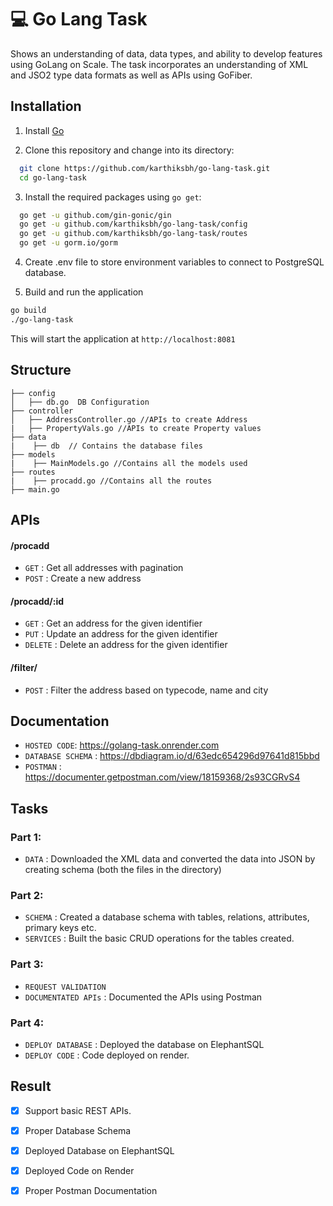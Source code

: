 
# 💻 Go Lang Task

Shows an understanding of data, data types, and ability to develop features using GoLang on Scale. The task incorporates an understanding of XML and JSO2 type data formats as well as APIs using GoFiber. 




## Installation

1. Install [Go](https://golang.org/dl/)

2. Clone this repository and change into its directory:
```bash
  git clone https://github.com/karthiksbh/go-lang-task.git
  cd go-lang-task
```
3. Install the required packages using `go get`:
```bash
  go get -u github.com/gin-gonic/gin
  go get -u github.com/karthiksbh/go-lang-task/config
  go get -u github.com/karthiksbh/go-lang-task/routes
  go get -u gorm.io/gorm
```

4. Create .env file to store environment variables to connect to PostgreSQL database.

5. Build and run the application
```bash
go build
./go-lang-task
```

This will start the application at `http://localhost:8081`
    
## Structure
```
├── config
│   ├── db.go  DB Configuration
├── controller 
│   ├── AddressController.go //APIs to create Address
|   ├── PropertyVals.go //APIs to create Property values
├── data
|    ├── db  // Contains the database files
├── models
|    ├── MainModels.go //Contains all the models used
├── routes
|    ├── procadd.go //Contains all the routes
├── main.go 
```


## APIs

#### /procadd
* `GET` : Get all addresses with pagination
* `POST` : Create a new address

#### /procadd/:id
* `GET` : Get an address for the given identifier
* `PUT` : Update an address for the given identifier
* `DELETE` : Delete an address for the given identifier

#### /filter/
* `POST` : Filter the address based on typecode, name and city


## Documentation

* `HOSTED CODE`: https://golang-task.onrender.com
* `DATABASE SCHEMA` : https://dbdiagram.io/d/63edc654296d97641d815bbd
* `POSTMAN` : https://documenter.getpostman.com/view/18159368/2s93CGRvS4

## Tasks

### Part 1:
* `DATA` : Downloaded the XML data and converted the data into JSON by creating schema (both the files in the directory)

### Part 2:
* `SCHEMA` : Created a database schema with tables, relations, attributes, primary keys etc. 
* `SERVICES` : Built the basic CRUD operations for the tables created.

### Part 3: 
* `REQUEST VALIDATION`
* `DOCUMENTATED APIs` : Documented the APIs using Postman

### Part 4: 
* `DEPLOY DATABASE` : Deployed the database on ElephantSQL
* `DEPLOY CODE` : Code deployed on render. 





## Result

- [x] Support basic REST APIs.
- [x] Proper Database Schema
- [x] Deployed Database on ElephantSQL
- [x] Deployed Code on Render
- [x] Proper Postman Documentation 

